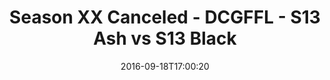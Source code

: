 ---
title: Season XX Canceled - DCGFFL - S13 Ash vs S13 Black
teams-score:
- team: _teams/s13-ash.md
  score: 39
- team: _teams/s13-black.md
  score: 26
mvp: K. McKinney (Ash); J. Anderson (Black)
game-ball: J. Rowe (Ash); T. Williams (Black)
sportsperson: ''
season: 13
week: 2
date: '2016-09-18T17:00:20'
pageid: season-13-week-2-september-18-2016-4808-vs-4811
---